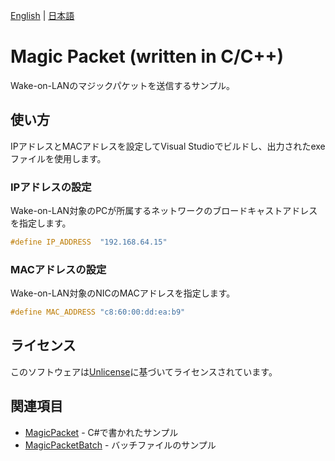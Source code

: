 [English](README.md) | [日本語](README.ja.md)

# Magic Packet (written in C/C++)

Wake-on-LANのマジックパケットを送信するサンプル。

## 使い方

IPアドレスとMACアドレスを設定してVisual Studioでビルドし、出力されたexeファイルを使用します。

### IPアドレスの設定

Wake-on-LAN対象のPCが所属するネットワークのブロードキャストアドレスを指定します。

```cpp
#define IP_ADDRESS	"192.168.64.15"
```

### MACアドレスの設定

Wake-on-LAN対象のNICのMACアドレスを指定します。

```cpp
#define MAC_ADDRESS	"c8:60:00:dd:ea:b9"
```

## ライセンス

このソフトウェアは[Unlicense](LICENSE)に基づいてライセンスされています。

## 関連項目

- [MagicPacket](../../../MagicPacket) - C#で書かれたサンプル
- [MagicPacketBatch](../../../MagicPacketBatch) - バッチファイルのサンプル
